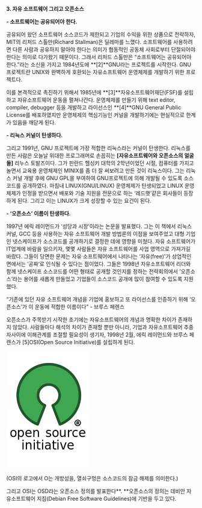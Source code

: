**3. 자유 소프트웨어 그리고 오픈소스**

**- 소프트웨어는 공유되어야 한다.**

공유되어 왔던 소프트웨어 소스코드가 제한되고 기업의 수익을 위한 상품으로 전락하자, MIT의 리처드 스톨만\(Richard Stallman\)은 딜레마를 느꼈다. 소프트웨어를 사용하려면 다른 사람과 공유하지 말아야 한다는 의미가 협동적인 공동체 사회로부터 단절되어야 한다는 의미로 다가왔기 때문이다. 그래서 리처드 스톨만은 “소프트웨어는 공유되어야 한다.”라는 소신을 가지고 1984년도에 **\[2\]**GNU라는 프로젝트를 시작한다. GNU프로젝트란 UNIX와 완벽하게 호환되는 자유소프트웨어 운영체제를 개발하기 위한 프로젝트다.

이를 본격적으로 촉진하기 위해서 1985년에 **\[3\]**자유소프트웨어재단\(FSF\)를 설립하고 자유소프트웨어 운동을 펼쳐나간다. 운영체제를 만들기 위해 text editor, compiler, debugger 등을 개발하고 라이선스인 **\[4\]**GNU General Public License를 배포하였지만 운영체제의 핵심기능인 커널을 개발하기에는 현실적으로 한계가 있음을 깨닫게 된다.

**- 리눅스 커널이 탄생하다.**

그리고 1991년, GNU 프로젝트에 가장 적합한 리눅스라는 커널이 탄생한다. 리눅스를 만든 사람은 오늘날 위대한 프로그래머로 손꼽히는 **\[자유소프트웨어와 오픈소스의 얼굴들\]** 리누스 토발즈이다. 그가 핀란드 헬싱키 대학의 2학년이었던 시절, 컴퓨터를 가지고 놀면서 교육용 운영체제인 MINIX를 좀 더 잘 써보려고 만든 것이 리눅스이다. 그는 리눅스 커널 개발 후에 GNU GPL을 부여하여 GNU프로젝트에 의해 개발될 수 있도록 소스코드를 공개하였다. 마침내 LINUX\(GNU/LINUX\) 운영체제가 탄생되었고 LINUX 운영체제가 인정을 받으면서 배포와 기술 지원을 전문으로 하는 ‘레드햇’같은 회사들이 등장하게 된다. 그리고 이는 LINUX가 크게 성장할 수 있는 요건이 된다.

**- ‘오픈소스’ 이름이 탄생하다.**

1997년 에릭 레이먼드가 ‘성당과 시장’이라는 논문을 발표했다. 그는 이 책에서 리눅스 커널, GCC 등을 사용하는 자유 소프트웨어 개발 방법론의 이점을 보여주었고 대형 기업인 넷스케이프가 소스코드를 공개하기로 결정한 데에 영향을 미쳤다. 자유 소프트웨어가 IT업계에 바람을 일으키자, 몇몇 사람들은 자유 소프트웨어를 사업 영역으로 가져가길 바랐다. 그들이 당면한 문제는 자유 소프트웨어에서 나타나는 ‘자유\(free\)'가 상업적인 면에서는 ’공짜‘로 인식될 수 있다는 점이었다. 그들은 1998년 자유소프트웨어 리더와 함께 넷스케이프 소스코드를 어떤 형태로 공개할 것인지를 정하는 전략회의에서 ’오픈소스‘라는 용어를 새롭게 만들었고 기업들이 소스코드 공개에 많이 참여할 수 있도록 지원했다.

“기존에 있던 자유 소프트웨어 개념을 기업에 홍보하고 또 라이선스를 인증하기 위해 ‘오픈소스’가 이 운동에 적합한 이름이다” - 브루스 페렌스

오픈소스가 주목받기 시작한 초기에는 자유소프트웨어의 개념과 명확한 차이가 존재하지 않았다. 사람들마다 해석의 차이가 존재할 뿐만 아니라, 기업과 자유소프트웨어 추종자사이에 이해관계를 조절할 필요성이 생기자, 1998년 2월, 에릭 레이먼드와 브루스 페렌스가 \[5\]OSI\(Open Source Initiative\)를 설립하게 된다.

![](/assets/220px-Opensource.svg.png)

\(OSI의 로고에서 O는 개방성을, 열쇠구멍은 소스코드의 잠금 해제를 의미한다.\)

그리고 OSI는 OSD라는 오픈소스 정의를 발표한다**. **오픈소스의 정의는 데비안 자유소프트웨어 지침\(Debian Free Software Guidelines\)에 기반을 두고 있다.

